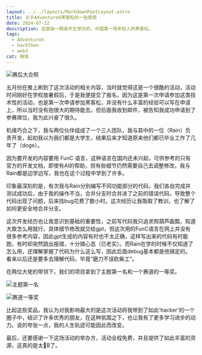 ```yaml
---
layout: ../../layouts/MarkdownPostLayout.astro
title: 关于AdventureX黑客松的一些感想
date: 2024-07-22
description: 这是由一群高中生举办的，中国第一场年轻人的黑客松。
tags:
  - AdventureX
  - hackthon
  - web3
cat: 随笔
---
```

![赛后大合照](https://abnerblog-1317606226.cos.ap-nanjing.myqcloud.com/202407222354731.png)

五月份在推上刷到了这次活动的相关内容，当时就觉得这是一个很酷的活动，活动时间刚好在学校放暑假后，于是我便提交了报名，因为这是第一次申请参加这类技术性的活动，也是第一次申请参加黑客松，并没有什么丰富的经验可以写在申请上，所以当时没有抱很大的期待能去。但后面我收到邮件，被告知我成功申请到了参赛席位，我为此兴奋了很久。

机缘巧合之下，我与两位伙伴组成了一个三人团队，我与其中的一位（Rain）负责开发，起初我以为我们都是大学生，结果后来才知道原来他们都已毕业工作了几年了（doge）。

因为要开发的内容要用 FunC 语言，这种语言在国内还未兴起，可供参考的只有官方的开发文档，即使有AI的帮助，但有些细节仍然需要自己去调整修改，我与Rain都是边学边写，我也在这个过程中学到了许多。

印象最深刻的是，有次我与Rain分别编写不同功能部分的代码，我们各自完成并测试成功后，由于我的操作不当，合并分支时合并进了之前的错误代码，导致整个代码出现了问题，后来找bug花费了数小时。这次经历让我吸取了教训，也了解了如何更安全地合并分支。

这次开发经历也让我意识到基础的重要性，之前写代码我只追求照葫芦画瓢，知道大致怎么用就行，具体细节修改就交给gpt，但这次用的FunC语言在网上并没有很多参考内容，因此gpt生成的内容有时也不太正确，这样写出来的代码有时能跑，有时却突然跳出报错，十分搞心态（已老实）。而Rain在学的时候不仅知道了怎么用，还理解掌握了代码为什么这么写，因此后面debug基本都是他搞定的。看来以后还是要多去理解代码，毕竟”磨刀不误砍柴工“。

在两位大佬的带领下，我们的项目拿到了主题第一名和一个赛道的一等奖。

![主题第一名](https://abnerblog-1317606226.cos.ap-nanjing.myqcloud.com/202407232333382.png)

![赛道一等奖](https://abnerblog-1317606226.cos.ap-nanjing.myqcloud.com/202407232335176.png)

比起这些奖品，我认为对我影响最大的是这次活动将我带到了如此'hacker'的一个圈子中，结识了许多优秀的朋友，在这种氛围之下，也让我有了更多学习进步的动力。说的夸张一点，我的人生轨迹可能因此而改变。

最后，还要感谢一下这场活动的举办方，活动全程免费，并且提供了如此丰富的资源，这真的是太🐂B了。
